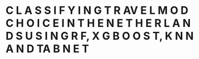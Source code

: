 # C L A S S I F Y I N G T R AV E L M O D  C H O I C E  I N T H E  N E T H E R L A N D S U S I N G R F, X G B O O S T, K N N A N D TA B N E T
